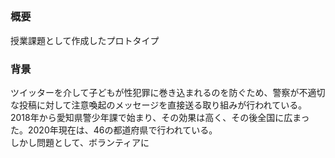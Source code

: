 ##
### 概要
授業課題として作成したプロトタイプ
### 背景
ツイッターを介して子どもが性犯罪に巻き込まれるのを防ぐため、警察が不適切な投稿に対して注意喚起のメッセージを直接送る取り組みが行われている。
2018年から愛知県警少年課で始まり、その効果は高く、その後全国に広まった。2020年現在は、46の都道府県で行われている。  
しかし問題として、ボランティアに
